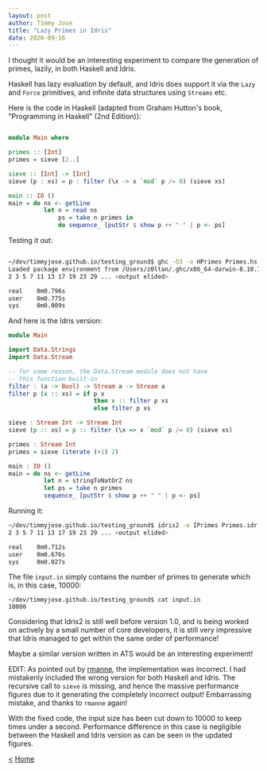 ```yaml
---
layout: post
author: Timmy Jose
title: "Lazy Primes in Idris"
date: 2020-09-16
---
```


I thought it would be an interesting experiment to compare the generation of primes, lazily, in both Haskell and Idris.

Haskell has lazy evaluation by default, and Idris does support it via the `Lazy` and `Force` primitives, and infinite data structures
using `Streams` etc.

Here is the code in Haskell (adapted from Graham Hutton's book, "Programming in Haskell" (2nd Edition)):

```haskell

module Main where

primes :: [Int]
primes = sieve [2..]

sieve :: [Int] -> [Int]
sieve (p : xs) = p : filter (\x -> x `mod` p /= 0) (sieve xs)

main :: IO ()
main = do ns <- getLine
          let n = read ns
              ps = take n primes in
              do sequence_ [putStr $ show p ++ " " | p <- ps]

```

Testing it out:

```bash

~/dev/timmyjose.github.io/testing_ground$ ghc -O3 -o HPrimes Primes.hs && time ./HPrimes < input.in
Loaded package environment from /Users/z0ltan/.ghc/x86_64-darwin-8.10.1/environments/default
2 3 5 7 11 13 17 19 23 29 ... <output elided>

real    0m0.796s
user    0m0.775s
sys     0m0.009s
```

And here is the Idris version:

```haskell
module Main 

import Data.Strings
import Data.Stream

-- for some reason, the Data.Stream module does not have 
-- this function built-in
filter : (a -> Bool) -> Stream a -> Stream a
filter p (x :: xs) = if p x 
                        then x :: filter p xs
                        else filter p xs

sieve : Stream Int -> Stream Int
sieve (p :: xs) = p :: filter (\x => x `mod` p /= 0) (sieve xs)

primes : Stream Int
primes = sieve (iterate (+1) 2)

main : IO ()
main = do ns <- getLine
          let n = stringToNatOrZ ns
          let ps = take n primes
          sequence_ [putStr $ show p ++ " " | p <- ps]
```

Running it:

```bash
~/dev/timmyjose.github.io/testing_ground$ idris2 -o IPrimes Primes.idr && time ./build/exec/IPrimes < input.in
2 3 5 7 11 13 17 19 23 29 ... <output elided>

real    0m0.712s
user    0m0.676s
sys     0m0.027s
```

The file `input.in` simply contains the number of primes to generate which is, in this case, 10000:

```
~/dev/timmyjose.github.io/testing_ground$ cat input.in
10000
```

Considering that Idris2 is still well before version 1.0, and is being worked on actively by a small number of core developers, it is still very impressive that Idris managed to get within the same order of performance!

Maybe a similar version written in ATS would be an interesting experiment!

EDIT: As pointed out by [rmanne](https://github.com/rmanne), the implementation was incorrect. I had mistakenly included the wrong version for both Haskell and Idris. The recursive
call to `sieve` is missing, and hence the massive performance figures due to it generating the completely incorrect output! Embarrassing mistake, and thanks to `rmanne` again!

With the fixed code, the input size has been cut down to 10000 to keep times under a second. Performance difference in this case is negligible between the Haskell and Idris version as can be 
seen in the updated figures.

[<](2020-09-01-matrix-operations-in-idris)
[Home](/index.html)

